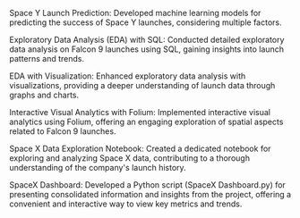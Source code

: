Space Y Launch Prediction:
Developed machine learning models for predicting the success of Space Y launches, considering multiple factors.

Exploratory Data Analysis (EDA) with SQL:
Conducted detailed exploratory data analysis on Falcon 9 launches using SQL, gaining insights into launch patterns and trends.

EDA with Visualization:
Enhanced exploratory data analysis with visualizations, providing a deeper understanding of launch data through graphs and charts.

Interactive Visual Analytics with Folium:
Implemented interactive visual analytics using Folium, offering an engaging exploration of spatial aspects related to Falcon 9 launches.

Space X Data Exploration Notebook:
Created a dedicated notebook for exploring and analyzing Space X data, contributing to a thorough understanding of the company's launch history.

SpaceX Dashboard:
Developed a Python script (SpaceX Dashboard.py) for presenting consolidated information and insights from the project, offering a convenient and interactive way to view key metrics and trends.
